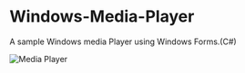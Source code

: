 # Windows-Media-Player
A sample Windows media Player using Windows Forms.(C#)

![Media Player](https://user-images.githubusercontent.com/28431746/144292169-a00ac340-e592-4e40-9192-5c94f441f99b.JPG)

